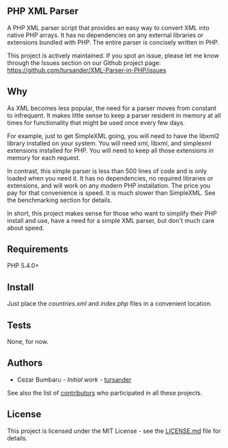 <h2>PHP XML Parser</h2>
<p>A PHP XML parser script that provides an easy way to convert XML into native PHP arrays. It has no dependencies on any external libraries or extensions bundled with PHP. The entire parser is concisely written in PHP.</p>
<p>This project is actively maintained. If you spot an issue, please let me know through the Issues section on our Github project page: <a href="https://github.com/tursander/XML-Parser-in-PHP/issues">https://github.com/tursander/XML-Parser-in-PHP/issues</a></p>

<h2>Why</h2>
<p>As XML becomes less popular, the need for a parser moves from constant to infrequent. It makes little sense to keep a parser resident in memory at all times for functionality that might be used once every few days.
<p>For example, just to get SimpleXML going, you will need to have the libxml2 library installed on your system. You will need xml, libxml, and simplexml extensions installed for PHP. You will need to keep all those extensions in memory for each request.</p>
<p>In contrast, this simple parser is less than 500 lines of code and is only loaded when you need it. It has no dependencies, no required libraries or extensions, and will work on any modern PHP installation. The price you pay for that convenience is speed. It is much slower than SimpleXML. See the benchmarking section for details.</p>
<p>In short, this project makes sense for those who want to simplify their PHP install and use, have a need for a simple XML parser, but don't much care about speed.</p>

<h2>Requirements</h2>
<p>PHP 5.4.0+</p>

<h2>Install</h2>
<p>Just place the <em>countries.xml</em> and <em>index.php</em> files in a convenient location.</p>

<h2>Tests</h2>
<p>None, for now.</p>

<h2>Authors</h2>
<ul>
<li>Cezar Bumbaru - <em>Initial work</em> - <a href="https://github.com/tursander" target=_blank">tursander</a>
</ul>
<p>See also the list of <a href="https://github.com/tursander/XML-Parser-in-PHP/contributors" target=_blank">contributors</a> who participated in all these projects.

<h2>License</h2>
<p>This project is licensed under the MIT License - see the <a href="LICENSE.md" target=_blank">LICENSE.md</a> file for details.
